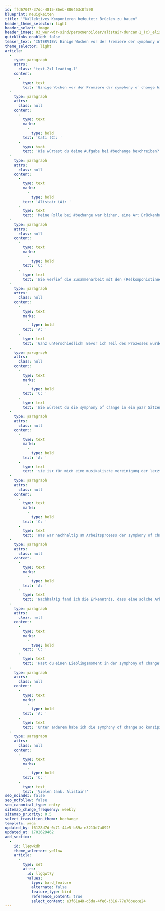 ```yaml
---
id: ffd67047-37dc-4815-86eb-886463c8f590
blueprint: neuigkeiten
title: '"Kollektives Komponieren bedeutet: Brücken zu bauen"'
header_theme_selector: light
header_select: image
header_image: 03_wer-wir-sind/personenbilder/alistair-duncan-1_(c)_elisabeth-hardenberg_lowres.jpg
quicklinks_enabled: false
teaser_text: 'INTERVIEW: Einige Wochen vor der Premiere der symphony of change beantwortet Alistair Duncan, Ko-Künstlerischen Leitung Komposition von #bechange, Fragen zu seiner Arbeit. Viel Spaß beim Lesen'
theme_selector: light
article:
  -
    type: paragraph
    attrs:
      class: 'text-2xl leading-l'
    content:
      -
        type: text
        text: 'Einige Wochen vor der Premiere der symphony of change haben wir ein Interview mit Alistair Duncan, der Ko-Künstlerischen Leitung Komposition von #bechange, geführt und ihn zu seiner Arbeit befragt.'
  -
    type: paragraph
    attrs:
      class: null
    content:
      -
        type: text
        marks:
          -
            type: bold
        text: 'Cati (C): '
      -
        type: text
        text: 'Wie würdest du deine Aufgabe bei #bechange beschreiben?'
  -
    type: paragraph
    attrs:
      class: null
    content:
      -
        type: text
        marks:
          -
            type: bold
        text: 'Alistair (A): '
      -
        type: text
        text: 'Meine Rolle bei #bechange war bisher, eine Art Brückenbauer zu sein. Ich habe u. a. Komposition studiert und schreibe schon seit einigen Jahren für Stegreif. Unsere Rekomponistinnen hatten vor #bechange zum Teil noch keine Erfahrung beim Schreiben für ein Orchester. Meine Aufgabe war es – und zwar nach dem Ermessen der Rekomponistinnen – ihre starken (re-)kompositorischen Ideen handwerklich durch Arrangement und Orchestrierung zu begleiten. Außerdem bin ich die einzige Person im Kompositionsprozess, die Teil aller vier Produktionen und der symphony of change ist. Letztere darf ich kuratieren und kümmere mich dabei darum, dass die große Vielfalt an kompositorischen Stimmen am Ende stimmig zusammenkommt.'
  -
    type: paragraph
    attrs:
      class: null
    content:
      -
        type: text
        marks:
          -
            type: bold
        text: 'C: '
      -
        type: text
        text: 'Wie verlief die Zusammenarbeit mit den (Re)komponistinnen?'
  -
    type: paragraph
    attrs:
      class: null
    content:
      -
        type: text
        marks:
          -
            type: bold
        text: 'A: '
      -
        type: text
        text: 'Ganz unterschiedlich! Bevor ich Teil des Prozesses wurde, hatten sie bereits die Stücke ausgewählt, sich intensiv mit den Originalpartituren auseinandergesetzt und den Konzertabend konzipiert. Die fünf Rekomponistinnen haben verschiedene Wege gewählt und ich habe sie unterstützt: mal mit kompositorischem Input, mal mit handwerklicher Umsetzung, mal war gar keine Mitarbeit von mir nötig. In den Werken stecken jedoch viele Stunden Fleißarbeit, denn sie mussten von uns digital aufgesetzt werden, damit wir sie für unsere einzigartige Besetzung bearbeiten konnten.'
  -
    type: paragraph
    attrs:
      class: null
    content:
      -
        type: text
        marks:
          -
            type: bold
        text: 'C: '
      -
        type: text
        text: 'Wie würdest du die symphony of change in ein paar Sätzen beschreiben?'
  -
    type: paragraph
    attrs:
      class: null
    content:
      -
        type: text
        marks:
          -
            type: bold
        text: 'A: '
      -
        type: text
        text: 'Sie ist für mich eine musikalische Vereinigung der letzten zwei Jahre #bechange. Der Arbeitsprozess dahinter steht für mich für die Änderung (Change), die es von nun an in der Musikwelt geben muss: Eine wirkliche Auseinandersetzung mit der unterschätzten Musik von Komponistinnen der Vergangenheit und eine künstlerische Struktur, die die Stimmen aktueller Komponistinnen hörbar macht. Die Kraft der daraus resultierenden Musik wird – da bin ich mir sicher – für sich sprechen!'
  -
    type: paragraph
    attrs:
      class: null
    content:
      -
        type: text
        marks:
          -
            type: bold
        text: 'C: '
      -
        type: text
        text: 'Was war nachhaltig am Arbeitsprozess der symphony of change und was weniger?'
  -
    type: paragraph
    attrs:
      class: null
    content:
      -
        type: text
        marks:
          -
            type: bold
        text: 'A: '
      -
        type: text
        text: 'Nachhaltig fand ich die Erkenntnis, dass eine solche Arbeitsstruktur und Zusammenarbeit sehr gut funktioniert. Orchestermusik kann manchmal wie ein elitärer Club wirken. Es ist aber möglich, andere Stimmen ins Boot zu holen. Man muss es nur wollen! Weniger nachhaltig war für mich persönlich die schiere Menge an neuen Werken und Premieren, die wir innerhalb von zwei Jahren erarbeitet haben. Das war sowohl für mich als auch für das Orchester eine große Herausforderung, durch die wir viel gelernt haben, u. a. dass so ein Tempo für uns nicht nachhaltig ist.'
  -
    type: paragraph
    attrs:
      class: null
    content:
      -
        type: text
        marks:
          -
            type: bold
        text: 'C: '
      -
        type: text
        text: 'Hast du einen Lieblingsmoment in der symphony of change?'
  -
    type: paragraph
    attrs:
      class: null
    content:
      -
        type: text
        marks:
          -
            type: bold
        text: 'A: '
      -
        type: text
        text: 'Unter anderem habe ich die symphony of change so konzipiert, dass es viel Raum für Improvisation gibt, besonders in den kammermusikalischen Momenten. Das Publikum kann sich auf die großen Orchestermomente freuen, die sich von einem Konzertabend zum nächsten natürlich ähneln und die ich sehr mag – allerdings könnte ich mir gut vorstellen, dass es für mich jeden Abend aufgrund der Improvisationen einen anderen Lieblingsmoment gibt!'
  -
    type: paragraph
    attrs:
      class: null
    content:
      -
        type: text
        marks:
          -
            type: bold
        text: 'C: '
      -
        type: text
        text: 'Vielen Dank, Alistair!'
seo_noindex: false
seo_nofollow: false
seo_canonical_type: entry
sitemap_change_frequency: weekly
sitemap_priority: 0.5
select_transition_theme: bechange
template: page
updated_by: f6128d7d-0471-44e5-b89a-e3213d7a0925
updated_at: 1702629462
add_section:
  -
    id: llgqwkdh
    theme_selector: yellow
    article:
      -
        type: set
        attrs:
          id: llgqwt7y
          values:
            type: bard_feature
            alternate: false
            feature_type: bird
            reference_content: true
            select_content: e3f61a48-d5da-4fe6-b316-77e76becce24
---
```

